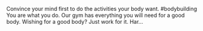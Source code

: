 Convince your mind first to do the activities your body want. #bodybuilding You are what you do. Our gym has everything you will need for a good body. Wishing for a good body? Just work for it. Har…
